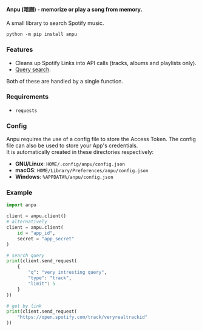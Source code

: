 #### Anpu (暗譜) - memorize or play a song from memory. 

A small library to search Spotify music.  
```
python -m pip install anpu
```

### Features
* Cleans up Spotify Links into API calls (tracks, albums and playlists only).
* [Query search](https://developer.spotify.com/documentation/web-api/reference/#/operations/search).

Both of these are handled by a single function.

### Requirements
* `requests`

### Config
Anpu requires the use of a config file to store the Access Token. The config file can also be used to store your App's credentials.  
It is automatically created in these directories respectively:
* **GNU/Linux**: `HOME/.config/anpu/config.json`
* **macOS**: `HOME/Library/Preferences/anpu/config.json`
* **Windows**: `%APPDATA%/anpu/config.json`

### Example
```py
import anpu

client = anpu.client()
# alternatively
client = anpu.client(
    id = "app_id",
    secret = "app_secret"
)

# search query
print(client.send_request(
    {
        "q": "very intresting query",
        "type": "track",
        "limit": 5
    }
))

# get by link
print(client.send_request(
    "https://open.spotify.com/track/veryrealtrackid"
))
```
